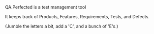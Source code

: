 QA.Perfected is a test management tool

It keeps track of Products, Features, Requirements, Tests, and Defects. 

(Jumble the letters a bit, add a 'C', and a bunch of 'E's.)
